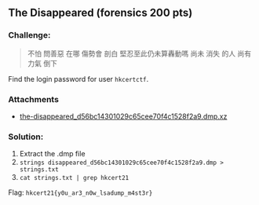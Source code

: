 ## The Disappeared (forensics 200 pts)  
### Challenge:  
> 不怕 問善惡 在哪 傷勢會 剖白 堅忍至此仍未算轟動嗎 尚未 消失 的人 尚有 力氣 倒下

Find the login password for user `hkcertctf`.

### Attachments
-   [the-disappeared_d56bc14301029c65cee70f4c1528f2a9.dmp.xz](https://github.com/6cyril/ctf-writeups/blob/master/HKCERT%20CTF%202021/files/the-disappeared_d56bc14301029c65cee70f4c1528f2a9.dmp.xz)

### Solution:  
1. Extract the .dmp file
2. `strings disappeared_d56bc14301029c65cee70f4c1528f2a9.dmp > strings.txt`
3. `cat strings.txt | grep hkcert21`
    
Flag: `hkcert21{y0u_ar3_n0w_lsadump_m4st3r}`  
